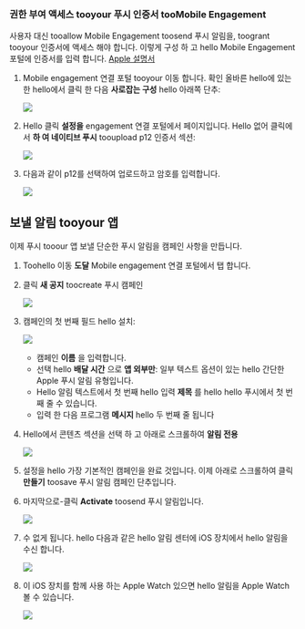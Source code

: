 ### <a name="grant-access-tooyour-push-certificate-toomobile-engagement"></a>권한 부여 액세스 tooyour 푸시 인증서 tooMobile Engagement
사용자 대신 tooallow Mobile Engagement toosend 푸시 알림을, toogrant tooyour 인증서에 액세스 해야 합니다. 이렇게 구성 하 고 hello Mobile Engagement 포털에 인증서를 입력 합니다. [Apple 설명서](https://developer.apple.com/library/prerelease/ios/documentation/IDEs/Conceptual/AppDistributionGuide/AddingCapabilities/AddingCapabilities.html#//apple_ref/doc/uid/TP40012582-CH26-SW6)

1. Mobile engagement 연결 포털 tooyour 이동 합니다. 확인 올바른 hello에 있는 한 hello에서 클릭 한 다음 **사로잡는 구성** hello 아래쪽 단추:
   
    ![](./media/mobile-engagement-ios-send-push/engage-button.png)
2. Hello 클릭 **설정을** engagement 연결 포털에서 페이지입니다. Hello 없어 클릭에서 **하 여 네이티브 푸시** tooupload p12 인증서 섹션:
   
    ![](./media/mobile-engagement-ios-send-push/engagement-portal.png)
3. 다음과 같이 p12를 선택하여 업로드하고 암호를 입력합니다.
   
    ![](./media/mobile-engagement-ios-send-push/native-push-settings.png)

## <a id="send"></a>보낼 알림 tooyour 앱
이제 푸시 tooour 앱 보낼 단순한 푸시 알림을 캠페인 사항을 만듭니다.

1. Toohello 이동 **도달** Mobile engagement 연결 포털에서 탭 합니다.
2. 클릭 **새 공지** toocreate 푸시 캠페인
   
    ![](./media/mobile-engagement-ios-send-push/new-announcement.png)
3. 캠페인의 첫 번째 필드 hello 설치:
   
    ![](./media/mobile-engagement-ios-send-push/campaign-first-params.png)
   
   * 캠페인 **이름** 을 입력합니다. 
   * 선택 hello **배달 시간** 으로 **앱 외부만**: 일부 텍스트 옵션이 있는 hello 간단한 Apple 푸시 알림 유형입니다.
   * Hello 알림 텍스트에서 첫 번째 hello 입력 **제목** 를 hello hello 푸시에서 첫 번째 줄 수 있습니다.
   * 입력 한 다음 프로그램 **메시지** hello 두 번째 줄 됩니다
4. Hello에서 콘텐츠 섹션을 선택 하 고 아래로 스크롤하여 **알림 전용**
   
    ![](./media/mobile-engagement-ios-send-push/campaign-content.png)
5. 설정을 hello 가장 기본적인 캠페인을 완료 것입니다. 이제 아래로 스크롤하여 클릭 **만들기** toosave 푸시 알림 캠페인 단추입니다. 
6. 마지막으로-클릭 **Activate** toosend 푸시 알림입니다. 
   
    ![](./media/mobile-engagement-ios-send-push/campaign-activate.png)
7. 수 없게 됩니다. hello 다음과 같은 hello 알림 센터에 iOS 장치에서 hello 알림을 수신 합니다.
   
    ![](./media/mobile-engagement-ios-send-push/iphone-notification.png)
8. 이 iOS 장치를 함께 사용 하는 Apple Watch 있으면 hello 알림을 Apple Watch 볼 수 있습니다.
   
    ![](./media/mobile-engagement-ios-send-push/apple-watch.png)

